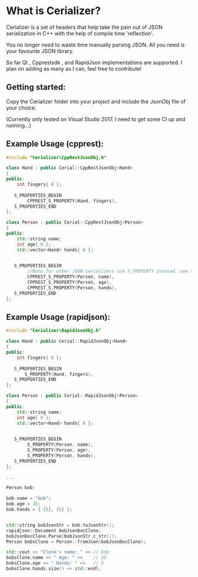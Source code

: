 # What is Cerializer?

Cerializer is a set of headers that help take the pain out of JSON serialization in C++ with the help of compile time 'reflection'.

You no longer need to waste time manually parsing JSON.
All you need is your favourite JSON library.

So far  Qt , Cpprestsdk , and RapidJson implementations are supported. I plan on adding as many as I can, feel free to contribute!

## Getting started:

Copy the Cerializer folder into your project and include the JsonObj file of your choice.

(Currently only tested on Visual Studio 2017. I need to get some CI up and running...)

## Example Usage (cpprest):

``` C++
#include "Cerializer\CppRestJsonObj.h"

class Hand : public Cerial::CppRestJsonObj<Hand>
{
public:
    int fingers{ 0 };
    
   S_PROPERTIES_BEGIN
        CPPREST_S_PROPERTY(Hand, fingers),
   S_PROPERTIES_END
};

class Person : public Cerial::CppRestJsonObj<Person>
{
public:
    std::string name;
    int age{ 0 };
    std::vector<Hand> hands{ 0 };

    
   S_PROPERTIES_BEGIN
        //Note for other JSON serializers use S_PROPERTY instead, see tests for examples.
        CPPREST_S_PROPERTY(Person, name),
        CPPREST_S_PROPERTY(Person, age),
        CPPREST_S_PROPERTY(Person, hands),
   S_PROPERTIES_END
};

```

## Example Usage (rapidjson):
``` C++
#include "Cerializer\RapidJsonObj.h"

class Hand : public Cerial::RapidJsonObj<Hand>
{
public:
    int fingers{ 0 };
    
   S_PROPERTIES_BEGIN
       S_PROPERTY(Hand, fingers),
   S_PROPERTIES_END
};

class Person : public Cerial::RapidJsonObj<Person>
{
public:
    std::string name;
    int age{ 0 };
    std::vector<Hand> hands{ 0 };

    
   S_PROPERTIES_BEGIN
        S_PROPERTY(Person, name),
        S_PROPERTY(Person, age),
        S_PROPERTY(Person, hands),
   S_PROPERTIES_END
};

...

Person bob;

bob.name = "bob";
bob.age = 35;
bob.hands = { {5}, {5} };


std::string bobJsonStr = bob.toJsonStr();
rapidjson::Document bobJsonDocClone;
bobJsonDocClone.Parse(bobJsonStr.c_str());
Person bobsClone = Person::fromJson(bobJsonDocClone);

std::cout << "Clone's name: " << // bob
bobsClone.name << " Age: " <<    // 35
bobsClone.age << " Hands: " <<   // 2
bobsClone.hands.size() << std::endl;
```

